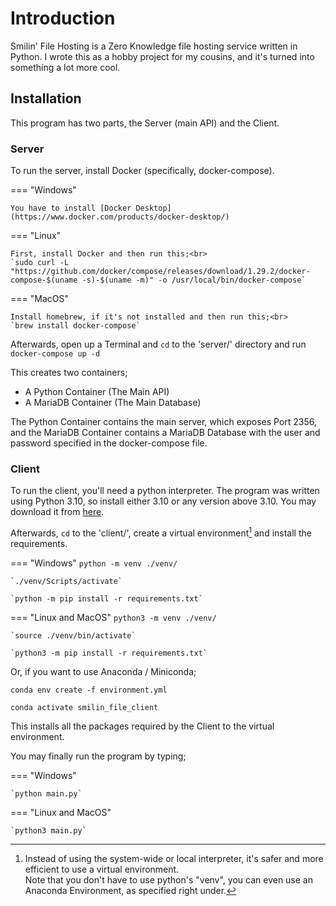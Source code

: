 # Introduction
Smilin' File Hosting is a Zero Knowledge file hosting service written in Python. I wrote this as a hobby project for
my cousins, and it's turned into something a lot more cool.

## Installation
This program has two parts, the Server (main API) and the Client.

### Server
To run the server, install Docker (specifically, docker-compose).

=== "Windows"

    You have to install [Docker Desktop](https://www.docker.com/products/docker-desktop/)

=== "Linux"
    
    First, install Docker and then run this;<br>
    `sudo curl -L "https://github.com/docker/compose/releases/download/1.29.2/docker-compose-$(uname -s)-$(uname -m)" -o /usr/local/bin/docker-compose`

=== "MacOS"

    Install homebrew, if it's not installed and then run this;<br>
    `brew install docker-compose` 

Afterwards, open up a Terminal and `cd` to the 'server/' directory and run<br>
`docker-compose up -d`

This creates two containers;

- A Python Container (The Main API)
- A MariaDB Container (The Main Database)

The Python Container contains the main server, which exposes Port 2356, and the
MariaDB Container contains a MariaDB Database with the user and password specified in the docker-compose file.

### Client
To run the client, you'll need a python interpreter. The program was written using Python 3.10, so install either 3.10
or any version above 3.10. You may download it from [here](https://www.python.org/downloads/).

Afterwards, `cd` to the 'client/', create a virtual environment[^1] and install the requirements.
[^1]:   Instead of using the system-wide or local interpreter, it's safer and more efficient to use a virtual
        environment.<br>Note that you don't have to use python's "venv", you can even use an Anaconda Environment, as
        specified right under.

=== "Windows"
    `python -m venv ./venv/`

    `./venv/Scripts/activate`

    `python -m pip install -r requirements.txt`

=== "Linux and MacOS"
    `python3 -m venv ./venv/`

    `source ./venv/bin/activate`

    `python3 -m pip install -r requirements.txt`

Or, if you want to use Anaconda / Miniconda;

`conda env create -f environment.yml`

`conda activate smilin_file_client`

This installs all the packages required by the Client to the virtual environment.

You may finally run the program by typing;

=== "Windows"

    `python main.py`

=== "Linux and MacOS"

    `python3 main.py`